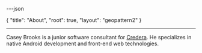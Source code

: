 ---json

{
    "title": "About",
    "root": true,
    "layout": "geopattern2"
}

---

Casey Brooks is a junior software consultant for [Credera](https://www.credera.com/). He specializes in native Android 
development and front-end web technologies. 